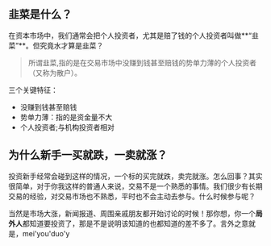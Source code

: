 ##  韭菜是什么？  

在资本市场中，我们通常会把个人投资者，尤其是赔了钱的个人投资者叫做**“韭菜”**。但究竟水才算是韭菜？  

>所谓韭菜,指的是在交易市场中没赚到钱甚至赔钱的势单力薄的个人投资者（又称为散户）。  

三个关键特征：  
* 没赚到钱甚至赔钱  
* 势单力薄：指的是资金量不大  
* 个人投资者;与机构投资者相对  

##  为什么新手一买就跌，一卖就涨？  

投资新手经常会碰到这样的情况，一个标的买完就跌，卖完就涨。怎么回事？其实很简单，对于你我这样的普通人来说，交易不是一个熟悉的事情。我们很少有长期交易的经验，对交易市场也不熟悉，平时也不会主动去参与。什么时候参与呢？  

当然是市场大涨，新闻报道、周围亲戚朋友都开始讨论的时候！那你想，你一个**局外人**都知道要投资了，那是不是说明该知道的也都知道的差不多了。言外之意就是，mei'you'duo'y

